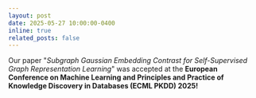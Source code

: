 ```yaml
---
layout: post
date: 2025-05-27 10:00:00-0400
inline: true
related_posts: false
---
```


Our paper "*Subgraph Gaussian Embedding Contrast for Self-Supervised Graph Representation Learning*" was accepted at the **European Conference on Machine Learning and Principles and Practice of Knowledge Discovery in Databases (ECML PKDD) 2025!**